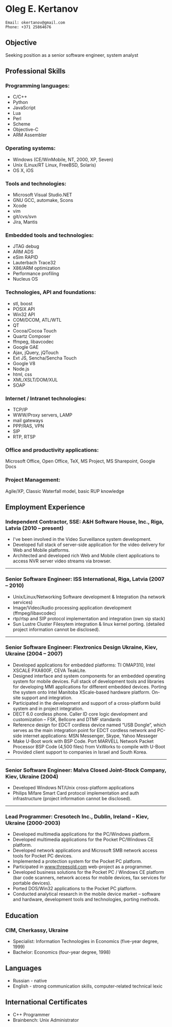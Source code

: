 Oleg E. Kertanov
================

    Email: okertanov@gmail.com
    Phone: +371 25864676

Objective
---------
Seeking position as a senior software engineer, system analyst

Professional Skills
-------------------

### Programming languages:
* С/C++
* Python
* JavaScript
* Lua
* Perl
* Scheme
* Objective-C
* ARM Assembler

### Operating systems:
* Windows (CE/WinMobile, NT, 2000, XP, Seven)
* Unix (Linux/RT Linux, FreeBSD, Solaris)
* OS X, iOS

### Tools and technologies:
* Microsoft Visual Studio.NET
* GNU GCC, automake, Scons
* Xcode
* vim
* git/cvs/svn
* Jira, Mantis

### Embedded tools and technologies:
* JTAG debug
* ARM ADS
* eSim RAPID
* Lauterbach Trace32
* X86/ARM optimization
* Performance profiling
* Nucleus OS

### Technologies, API and foundations:
* stl, boost
* POSIX API
* Win32 API
* COM/DCOM, ATL/WTL
* QT
* Cocoa/Cocoa Touch
* Quartz Composer
* ffmpeg, libavcodec
* Google GAE
* Ajax, jQuery, jQTouch
* Ext JS, Sencha/Sencha Touch
* Google V8
* Node.js
* html, css
* XML/XSLT/DOM/XUL
* SOAP

### Internet / Intranet technologies:
* TCP/IP
* WWW/Proxy servers, LAMP
* mail gateways
* PPP/RAS, VPN
* SIP
* RTP, RTSP

### Office and productivity applications:
Microsoft Office, Open Office, TeX, MS Project, MS Sharepoint, Google Docs

### Project Management:
Agile/XP, Classic Waterfall model, basic RUP knowledge

Employment Experience
---------------------

### Independent Contractor, SSE: A&H Software House, Inc., Riga, Latvia (2010 – present)
* I've been involved in the Video Surveillance system development.
* Developed full stack of server-side application for the video delivery for Web and Mobile platforms.
* Architected and developed rich Web and Mobile client applications to access NVR server video streams via browser.

---------------------------------------

### Senior Software Engineer: ISS International, Riga, Latvia (2007 – 2010)
* Unix/Linux/Networking Software development & Integration (ha network services)
* Image/Video/Audio processing application development (ffmpeg/libavcodec)
* rtp/rtsp and SIP protocol implementation and integration (own sip stack)
* Sun Lustre Cluster Filesytem integration & linux kernel porting.
(detailed project information cannot be disclosed).

---------------------------------------

### Senior Software Engineer: Flextronics Design Ukraine, Kiev, Ukraine (2004 – 2007)
* Developed applications for embedded platforms: TI OMAP310, Intel XSCALE
PXA800F, CEVA TeakLite.
* Designed interface and system components for an embedded operating system for
mobile devices.
Full stack of development tools and libraries for developing MMI applications for
different embedded devices. Porting the system onto Intel Manitoba XScale-based
hardware platform. On-site support and integration.
* Participated in the development and support of a cross-platform build system and in
project integration.
* DECT 6.0 cordless phone. Caller ID core logic development and customization – FSK,
Bellcore and DTMF standards
* Reference design for EDCT cordless device named “USB Dongle”, which serves as the
main integration point for EDCT cordless network and PC-side internet applications:
MSN Messenger, Skype, Yahoo Messeger
* Make U-Boot work with BSP Code. Port MARVELL Network Packet Processor BSP
Code (4,500 files) from VxWorks to compile with U-Boot
* Provided client support to companies in Israel and South Korea.

---------------------------------------

### Senior Software Engineer: Malva Closed Joint-Stock Company, Kiev, Ukraine (2004)
* Developed Windows NT/Unix cross-platform applications
* Philips Mifare Smart Card protocol implementation and auth infrastructure
(project information cannot be disclosed).

---------------------------------------

### Lead Programmer: Cresotech Inc., Dublin, Ireland – Kiev, Ukraine (2000-2003)
* Developed multimedia applications for the PC/Windows platform.
* Developed multimedia applications for the Pocket PC/Windows CE platform.
* Developed network applications and Microsoft SMB network access tools for Pocket PC
devices.
* Implemented a protection system for the Pocket PC platform.
* Participated in www.threesold.com web-project as a programmer.
* Developed business solutions for the Pocket PC / Windows CE platform (bar code
scanners, network access for mobile devices, fax services for portable devices).
* Ported DOS/Win32 applications to the Pocket PC platform.
* Conducted analytical research in the mobile device market – software and hardware,
development tools and technologies, porting methods.

Education
---------
### CIM, Cherkassy, Ukraine
* Specialist: Information Technologies in Economics (five-year degree, 1999)
* Bachelor: Economics (four-year degree, 1998)

Languages
---------
* Russian - native
* English - strong communication skills, computer-related technical lexic

International Certificates
--------------------------
* C++ Programmer
* Brainbench: Unix Administrator

